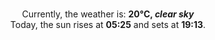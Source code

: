 <p  align="center"><br/>Currently, the weather is: <b> 20°C, <i>clear sky</i></b></br>Today, the sun rises at <b>05:25</b> and sets at <b>19:13</b>.</p>